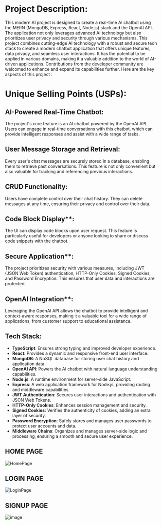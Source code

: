 # Project Description:

This modern AI project is designed to create a real-time AI chatbot using the MERN (MongoDB, Express, React, Node.js) stack and the OpenAI API. The application not only leverages advanced AI technology but also prioritizes user privacy and security through various mechanisms. This project combines cutting-edge AI technology with a robust and secure tech stack to create a modern chatbot application that offers unique features, data privacy, and seamless user interactions. It has the potential to be applied in various domains, making it a valuable addition to the world of AI-driven applications. Contributions from the developer community are welcomed to enhance and expand its capabilities further. Here are the key aspects of this project :

# Unique Selling Points (USPs):

 ## AI-Powered Real-Time Chatbot:
The project's core feature is an AI chatbot powered by the OpenAI API. Users can engage in real-time conversations with this chatbot, which can provide intelligent responses and assist with a wide range of tasks.

## User Message Storage and Retrieval:
Every user's chat messages are securely stored in a database, enabling them to retrieve past conversations. This feature is not only convenient but also valuable for tracking and referencing previous interactions.

## CRUD Functionality: 
Users have complete control over their chat history. They can delete messages at any time, ensuring their privacy and control over their data.

## Code Block Display**: 
The UI can display code blocks upon user request. This feature is particularly useful for developers or anyone looking to share or discuss code snippets with the chatbot.

## Secure Application**: 
The project prioritizes security with various measures, including JWT (JSON Web Token) authentication, HTTP-Only Cookies, Signed Cookies, and Password Encryption. This ensures that user data and interactions are protected.

## OpenAI Integration**:
Leveraging the OpenAI API allows the chatbot to provide intelligent and context-aware responses, making it a valuable tool for a wide range of applications, from customer support to educational assistance.

## Tech Stack:

- **TypeScript**: Ensures strong typing and improved developer experience.
- **React**: Provides a dynamic and responsive front-end user interface.
- **MongoDB**: A NoSQL database for storing user chat history and application data.
- **OpenAI API**: Powers the AI chatbot with natural language understanding capabilities.
- **Node.js**: A runtime environment for server-side JavaScript.
- **Express**: A web application framework for Node.js, providing routing and middleware capabilities.
- **JWT Authentication**: Secures user interactions and authentication with JSON Web Tokens.
- **HTTP-Only Cookies**: Enhances session management and security.
- **Signed Cookies**: Verifies the authenticity of cookies, adding an extra layer of security.
- **Password Encryption**: Safely stores and manages user passwords to protect user accounts and data.
- **Middleware Chains**: Organizes and manages server-side logic and processing, ensuring a smooth and secure user experience.
  

## HOME PAGE 
![HomePage](https://github.com/Virgarg7/MERN_CHATBOT/assets/98869884/3f45e037-0917-4401-91a2-1a1a975a1c0a)

## LOGIN PAGE 
![LoginPage](https://github.com/Virgarg7/MERN_CHATBOT/assets/98869884/1b6c3b1b-7585-4ad6-a470-016c34b79369)

## SIGNUP PAGE 
![image](https://github.com/Virgarg7/MERN_CHATBOT/assets/98869884/c6b3449b-a736-4467-8c5e-677c1c6196f5)


